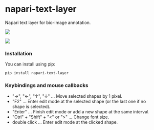 # napari-text-layer

Napari text layer for bio-image annotation.

![](https://github.com/hanjinliu/napari-text-layer/raw/main/GIFs/annot.gif)

![](https://github.com/hanjinliu/napari-text-layer/raw/main/GIFs/age.gif)

### Installation

You can install using pip:

```
pip install napari-text-layer
```

### Keybindings and mouse callbacks

- "&rarr;", "&larr;", "&uarr;", "&darr;" ... Move selected shapes by 1 pixel.
- "F2" ... Enter edit mode at the selected shape (or the last one if no shape is selected).
- "Enter" ... Finish edit mode or add a new shape at the same interval.
- "Ctrl" + "Shift" + "<" or ">" ... Change font size.
- double click ... Enter edit mode at the clicked shape.
